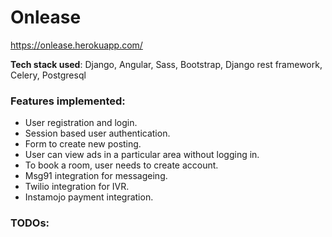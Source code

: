 
# Onlease
https://onlease.herokuapp.com/

**Tech stack used**: Django, Angular, Sass, Bootstrap, Django rest framework, Celery, Postgresql

### Features implemented:
- User registration and login.
- Session based user authentication.
- Form to create new posting.
- User can view ads in a particular area without logging in.
- To book a room, user needs to create account.
- Msg91 integration for messageing.
- Twilio integration for IVR.
- Instamojo payment integration.


### TODOs:
